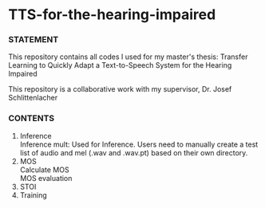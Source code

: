 # TTS-for-the-hearing-impaired
### STATEMENT ###
This repository contains all codes I used for my master's thesis: Transfer Learning to Quickly Adapt a Text-to-Speech System for the Hearing Impaired

This repository is a collaborative work with my supervisor, Dr. Josef Schlittenlacher

### CONTENTS ###
1. Inference
<br />Inference mult: Used for Inference. Users need to manually create a test list of audio and mel (.wav and .wav.pt) based on their own directory.
2. MOS
<br />Calculate MOS
<br />MOS evaluation
5. STOI
6. Training
